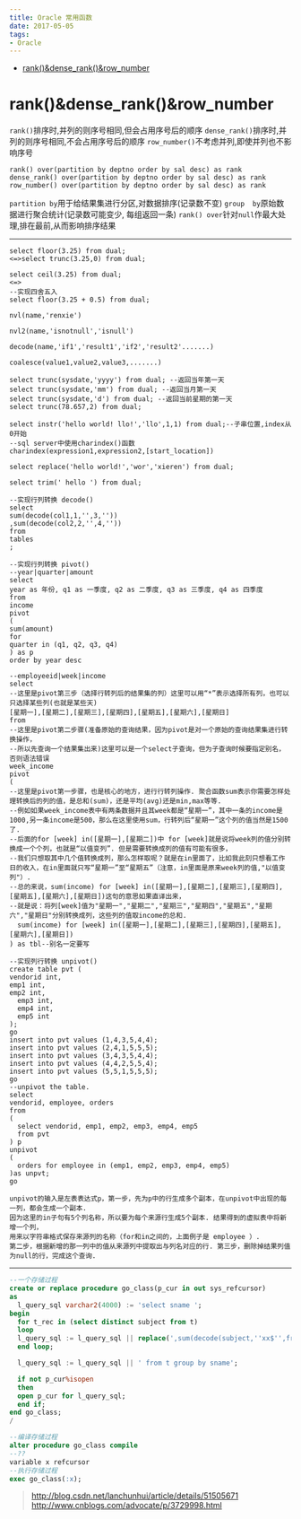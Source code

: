 ```yaml
---
title: Oracle 常用函数
date: 2017-05-05
tags:
- Oracle
---
```


<!-- TOC -->

- [rank()&dense_rank()&row_number](#rankdense_rankrow_number)

<!-- /TOC -->


# rank()&dense_rank()&row_number

`rank()`排序时,并列的则序号相同,但会占用序号后的顺序
`dense_rank()`排序时,并列的则序号相同,不会占用序号后的顺序
`row_number()`不考虑并列,即使并列也不影响序号
```
rank() over(partition by deptno order by sal desc) as rank
dense_rank() over(partition by deptno order by sal desc) as rank
row_number() over(partition by deptno order by sal desc) as rank
```
`partition by`用于给结果集进行分区,对数据排序(记录数不变)
`group  by`原始数据进行聚合统计(记录数可能变少, 每组返回一条)
`rank() over`针对`null`作最大处理,排在最前,从而影响排序结果

---

```
select floor(3.25) from dual;
<=>select trunc(3.25,0) from dual;

select ceil(3.25) from dual;
<=>
--实现四舍五入
select floor(3.25 + 0.5) from dual;
```
```
nvl(name,'renxie')

nvl2(name,'isnotnull','isnull')
```
```
decode(name,'if1','result1','if2','result2'.......)

coalesce(value1,value2,value3,.......)
```
```
select trunc(sysdate,'yyyy') from dual; --返回当年第一天
select trunc(sysdate,'mm') from dual; --返回当月第一天
select trunc(sysdate,'d') from dual; --返回当前星期的第一天
select trunc(78.657,2) from dual;
```
```
select instr('hello world! llo!','llo',1,1) from dual;--子串位置,index从0开始
--sql server中使用charindex()函数
charindex(expression1,expression2,[start_location])
```
```
select replace('hello world!','wor','xieren') from dual;
```
```
select trim(' hello ') from dual;
```
```
--实现行列转换 decode()
select
sum(decode(col1,1,'',3,''))
,sum(decode(col2,2,'',4,''))
from
tables
;
```
```
--实现行列转换 pivot()
--year|quarter|amount
select
year as 年份, q1 as 一季度, q2 as 二季度, q3 as 三季度, q4 as 四季度
from
income
pivot
(
sum(amount)
for
quarter in (q1, q2, q3, q4)
) as p
order by year desc

--employeeid|week|income
select
--这里是pivot第三步（选择行转列后的结果集的列）这里可以用“*”表示选择所有列，也可以只选择某些列(也就是某些天)
[星期一],[星期二],[星期三],[星期四],[星期五],[星期六],[星期日]
from
--这里是pivot第二步骤(准备原始的查询结果，因为pivot是对一个原始的查询结果集进行转换操作，
--所以先查询一个结果集出来)这里可以是一个select子查询，但为子查询时候要指定别名，否则语法错误
week_income
pivot
(
--这里是pivot第一步骤，也是核心的地方，进行行转列操作. 聚合函数sum表示你需要怎样处理转换后的列的值，是总和(sum)，还是平均(avg)还是min,max等等.
--例如如果week_income表中有两条数据并且其week都是“星期一”，其中一条的income是1000,另一条income是500，那么在这里使用sum，行转列后“星期一”这个列的值当然是1500了.
--后面的for [week] in([星期一],[星期二])中 for [week]就是说将week列的值分别转换成一个个列，也就是“以值变列”. 但是需要转换成列的值有可能有很多，
--我们只想取其中几个值转换成列，那么怎样取呢？就是在in里面了，比如我此刻只想看工作日的收入，在in里面就只写“星期一”至“星期五”（注意，in里面是原来week列的值,"以值变列"）.
--总的来说，sum(income) for [week] in([星期一],[星期二],[星期三],[星期四],[星期五],[星期六],[星期日])这句的意思如果直译出来，
--就是说：将列[week]值为"星期一","星期二","星期三","星期四","星期五","星期六","星期日"分别转换成列，这些列的值取income的总和.
  sum(income) for [week] in([星期一],[星期二],[星期三],[星期四],[星期五],[星期六],[星期日])
) as tbl--别名一定要写

--实现列行转换 unpivot()
create table pvt (
vendorid int,
emp1 int,
emp2 int,
  emp3 int,
  emp4 int,
  emp5 int
);
go
insert into pvt values (1,4,3,5,4,4);
insert into pvt values (2,4,1,5,5,5);
insert into pvt values (3,4,3,5,4,4);
insert into pvt values (4,4,2,5,5,4);
insert into pvt values (5,5,1,5,5,5);
go
--unpivot the table.
select
vendorid, employee, orders
from
(
  select vendorid, emp1, emp2, emp3, emp4, emp5
  from pvt
) p
unpivot
(
  orders for employee in (emp1, emp2, emp3, emp4, emp5)
)as unpvt;
go

unpivot的输入是左表表达式p，第一步，先为p中的行生成多个副本，在unpivot中出现的每一列，都会生成一个副本.
因为这里的in子句有5个列名称，所以要为每个来源行生成5个副本. 结果得到的虚拟表中将新增一个列，
用来以字符串格式保存来源列的名称（for和in之间的，上面例子是 employee ）.
第二步，根据新增的那一列中的值从来源列中提取出与列名对应的行. 第三步，删除掉结果列值为null的行，完成这个查询.
```
----------------------------------------------------------------------------------------------------------------------------------------
```sql
--一个存储过程
create or replace procedure go_class(p_cur in out sys_refcursor)
as
  l_query_sql varchar2(4000) := 'select sname ';
begin
  for t_rec in (select distinct subject from t)
  loop
  l_query_sql := l_query_sql || replace(',sum(decode(subject,''xx$'',fraction,null)) xx$','xx$',dbms_assert.simple_sql_name(t_rec.subject) );
  end loop;

  l_query_sql := l_query_sql || ' from t group by sname';

  if not p_cur%isopen
  then
  open p_cur for l_query_sql;
  end if;
end go_class;
/

--编译存储过程
alter procedure go_class compile
--??
variable x refcursor
--执行存储过程
exec go_class(:x);
```
> http://blog.csdn.net/lanchunhui/article/details/51505671
> http://www.cnblogs.com/advocate/p/3729998.html